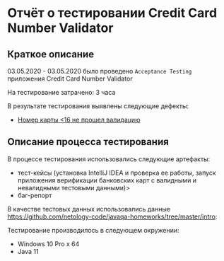
# Отчёт о тестировании Credit Card Number Validator

## Краткое описание

03.05.2020 - 03.05.2020 было проведено `Acceptance Testing` приложения Credit Card Number Validator

На тестирование затрачено: 3 часа

В результате тестирования выявлены следующие дефекты:

* [Номер карты <16 не прошел валидацию](https://github.com/SShapovalov-git/homework-3.1.2/issues/2)


## Описание процесса тестирования

В процессе тестирования использовались следующие артефакты:
* тест-кейсы (установка IntelliJ IDEA и проверка ее работы, запуск приложения верификации банковских карт с валидными и невалидными тестовыми данными)>
* баг-репорт


В качестве тестовых данных использовались данные <https://github.com/netology-code/javaqa-homeworks/tree/master/intro>:

Тестирование производилось в следующем окружении:
* Windows 10 Pro x 64
* Java 11
